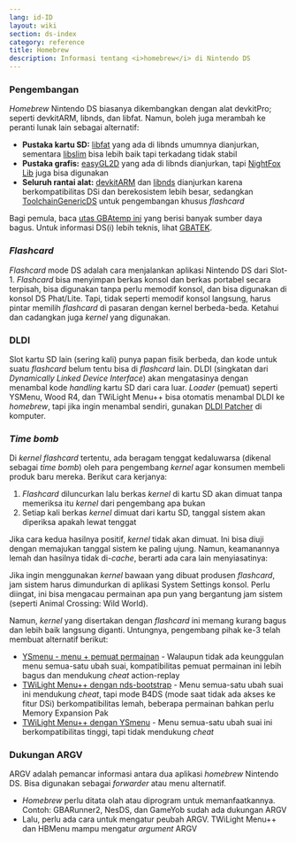 ```yaml
---
lang: id-ID
layout: wiki
section: ds-index
category: reference
title: Homebrew
description: Informasi tentang <i>homebrew</i> di Nintendo DS
---
```


### Pengembangan
*Homebrew* Nintendo DS biasanya dikembangkan dengan alat devkitPro; seperti devkitARM, libnds, dan libfat. Namun, boleh juga merambah ke peranti lunak lain sebagai alternatif:

- **Pustaka kartu SD:** [libfat](https://github.com/devkitPro/libfat) yang ada di libnds umumnya dianjurkan, sementara [libslim](https://github.com/DS-Homebrew/libslim/) bisa lebih baik tapi terkadang tidak stabil
- **Pustaka grafis:** [easyGL2D](http://rel.phatcode.net/junk.php?id=117) yang ada di libnds dianjurkan, tapi [NightFox Lib](https://github.com/knightfox75/nds_nflib) juga bisa digunakan
- **Seluruh rantai alat:** [devkitARM](https://devkitpro.org/wiki/Getting_Started) dan [libnds](https://libnds.devkitpro.org/) dianjurkan karena berkompatibilitas DSi dan berekosistem lebih besar, sedangkan [ToolchainGenericDS](https://bitbucket.org/Coto88/toolchaingenericds) untuk pengembangan khusus *flashcard*

Bagi pemula, baca [utas GBAtemp ini](https://gbatemp.net/threads/useful-resources-to-help-you-out-with-starting-to-make-nds-homebrew.580507/#post-9322674) yang berisi banyak sumber daya bagus. Untuk informasi DS(i) lebih teknis, lihat [GBATEK](https://problemkaputt.de/gbatek-contents.htm).

### *Flashcard*
*Flashcard* mode DS adalah cara menjalankan aplikasi Nintendo DS dari Slot-1. *Flashcard* bisa menyimpan berkas konsol dan berkas portabel secara terpisah, bisa digunakan tanpa perlu memodif konsol, dan bisa digunakan di konsol DS Phat/Lite. Tapi, tidak seperti memodif konsol langsung, harus pintar memilih *flashcard* di pasaran dengan kernel berbeda-beda. Ketahui dan cadangkan juga *kernel* yang digunakan.

### DLDI
Slot kartu SD lain (sering kali) punya papan fisik berbeda, dan kode untuk suatu *flashcard* belum tentu bisa di *flashcard* lain. DLDI (singkatan dari *Dynamically Linked Device Interface*) akan mengatasinya dengan menambal kode *handling* kartu SD dari cara luar. *Loader* (pemuat) seperti YSMenu, Wood R4, dan TWiLight Menu++ bisa otomatis menambal DLDI ke *homebrew*, tapi jika ingin menambal sendiri, gunakan [DLDI Patcher](https://www.chishm.com/DLDI#tools) di komputer.

### *Time bomb*
Di *kernel flashcard* tertentu, ada beragam tenggat kedaluwarsa (dikenal sebagai *time bomb*) oleh para pengembang *kernel* agar konsumen membeli produk baru mereka. Berikut cara kerjanya:

1. *Flashcard* diluncurkan lalu berkas *kernel* di kartu SD akan dimuat tanpa memeriksa itu *kernel* dari pengembang apa bukan
1. Setiap kali berkas *kernel* dimuat dari kartu SD, tanggal sistem akan diperiksa apakah lewat tenggat

Jika cara kedua hasilnya positif, *kernel* tidak akan dimuat. Ini bisa diuji dengan memajukan tanggal sistem ke paling ujung. Namun, keamanannya lemah dan hasilnya tidak di-*cache*, berarti ada cara lain menyiasatinya:

Jika ingin menggunakan *kernel* bawaan yang dibuat produsen *flashcard*, jam sistem harus dimundurkan di aplikasi System Settings konsol. Perlu diingat, ini bisa mengacau permainan apa pun yang bergantung jam sistem (seperti Animal Crossing: Wild World).

Namun, *kernel* yang disertakan dengan *flashcard* ini memang kurang bagus dan lebih baik langsung diganti. Untungnya, pengembang pihak ke-3 telah membuat alternatif berikut:

- [YSmenu - menu + pemuat permainan](https://gbatemp.net/threads/retrogamefan-updates-releases.267243/) - Walaupun tidak ada keunggulan menu semua-satu ubah suai, kompatibilitas pemuat permainan ini lebih bagus dan mendukung *cheat* action-replay
- [TWiLight Menu++ dengan nds-bootstrap](../twilightmenu/installing-flashcard) - Menu semua-satu ubah suai ini mendukung *cheat*, tapi mode B4DS (mode saat tidak ada akses ke fitur DSi) berkompatibilitas lemah, beberapa permainan bahkan perlu Memory Expansion Pak
- [TWiLight Menu++ dengan YSmenu](../twilightmenu/installing-flashcard) - Menu semua-satu ubah suai ini berkompatibilitas tinggi, tapi tidak mendukung *cheat*

### Dukungan ARGV
ARGV adalah pemancar informasi antara dua aplikasi *homebrew* Nintendo DS. Bisa digunakan sebagai *forwarder* atau menu alternatif.

- *Homebrew* perlu ditata olah atau diprogram untuk memanfaatkannya. Contoh: GBARunner2, NesDS, dan GameYob sudah ada dukungan ARGV
- Lalu, perlu ada cara untuk mengatur peubah ARGV. TWiLight Menu++ dan HBMenu mampu mengatur *argument* ARGV
